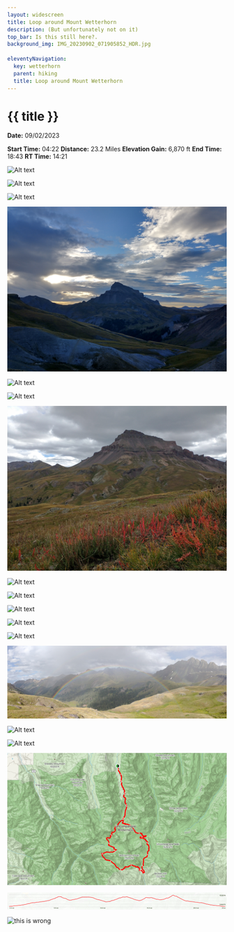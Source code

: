 ```yaml
---
layout: widescreen
title: Loop around Mount Wetterhorn
description: (But unfortunately not on it)
top_bar: Is this still here?.
background_img: IMG_20230902_071905852_HDR.jpg

eleventyNavigation:
  key: wetterhorn
  parent: hiking
  title: Loop around Mount Wetterhorn
---
```

# {{ title }}

**Date:** 09/02/2023

**Start Time:** 04:22
**Distance:** 23.2 Miles
**Elevation Gain:** 6,870 ft
**End Time:** 18:43
**RT Time:** 14:21

![Alt text](IMG_20230902_063735444_HDR.jpg "Fiery morning clouds")

![Alt text](IMG_20230902_063954801_HDR.jpg "Looking back down the valley")

![Alt text](IMG_20230902_070955142_HDR.jpg "Crossing the saddle into the first bowl")

![Alt text](IMG_20230902_071853497_HDR.jpg "Uncompahgre in the distance")

![Alt text](IMG_20230902_075918201.jpg "Can anyone explain why this river is yellow??")

![Alt text](IMG_20230902_085326046_HDR.jpg "Uncompahgre framed by convenient boulders")

![Alt text](IMG_20230902_092341312.jpg "Weather moving in, but got some nice flowers in the shot")

![Alt text](IMG_20230902_094847031_HDR.jpg "That's pretty green")

![Alt text](IMG_20230902_095924022.jpg "At this point weather looked too threatening to attempt to summit")

![Alt text](IMG_20230902_100640105_HDR.jpg "Continuing the loop past Wetterhorn")

![Alt text](IMG_20230902_113732498_HDR.jpg "View from the southwest corner")

![Alt text](IMG_20230902_152437467_HDR.jpg "Nearing the end of the loop")

![Alt text](<IMG_20230902_164947325 - IMG_20230902_164953358.jpg> "Late rainstorm, beautiful rainbow!")

![Alt text](IMG_20230902_165233901.jpg "This photo needs some editing")

![Alt text](IMG_20230902_165822532_HDR.jpg "Looking back up the valley on the way back")

![Alt text](image.png "Route map plotted in AllTrails")

![Alt text](image-1.png "Elevation vs. distance plot")
 
![this is wrong]( _IMG_20230902_071905852_HDR.jpg "Beautiful morning view of Matterhorn and Wetterhorn")


